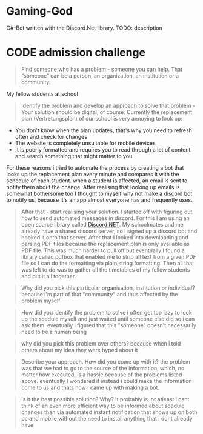 # Gaming-God
C#-Bot written with the Discord.Net library.
TODO: description


# CODE admission challenge

> Find someone who has a problem - someone you can help. That “someone” can be a person, an organization, an institution or a community.

My fellow students at school

> Identify the problem and develop an approach to solve that problem - Your solution should be digital, of course.
Currently the replacement plan (Vertretungsplan) of our school is very annoying to look up:
- You don't know when the plan updates, that's why you need to refresh often and check for changes
- The website is completely unsuitable for mobile devices
- It is poorly formatted and requires you to read through a lot of content and search something that might matter to you

For these reasons i tried to automate the process by creating a bot that looks up the replacement plan every minute and compares it with the schedule of each student. when a student is affected, an email is sent to notify them about the change. 
After realising that looking up emails is somewhat bothersome too I thought to myself why not make a discord bot to notify us, because it's an app almost everyone has and frequently uses.


> After that - start realising your solution.
I started off with figuring out how to send automated messages in discord. For this I am using an open source library called [Discord.NET](https://github.com/RogueException/Discord.Net). My schoolmates and me already have a shared discord server, so I signed up a discord bot and hooked it onto that server. After that I looked into downloading and parsing PDF files because the replacement plan is only available as PDF file. This was much harder to pull off but eventually I found a library called pdfbox that enabled me to strip all text from a given PDF file so I can do the formatting via plain string formatting. Then all that was left to do was to gather all the timetables of my fellow students and put it all together.

> Why did you pick this particular organisation, institution or individual?
because i'm part of that "community" and thus affected by the problem myself

> How did you identify the problem to solve
i often get too lazy to look up the scedule myself and just waited until someone else did so i can ask them. eventually i figured that this "someone" doesn't necessarily need to be a human being

> why did you pick this problem over others?
because when i told others about my idea they were hyped about it

> Describe your approach. How did you come up with it?
the problem was that we had to go to the source of the information, which, no matter how executed, is a hassle because of the problems listed above. eventually I wondered if instead i could make the information come to us and thats how I came up with making a bot.

> Is it the best possible solution? Why?
It probably is, or atleast i cant think of an even more efficient way to be informed about scedule changes than via automated instant notification that shows up on both pc and mobile without the need to install anything that i dont already have
